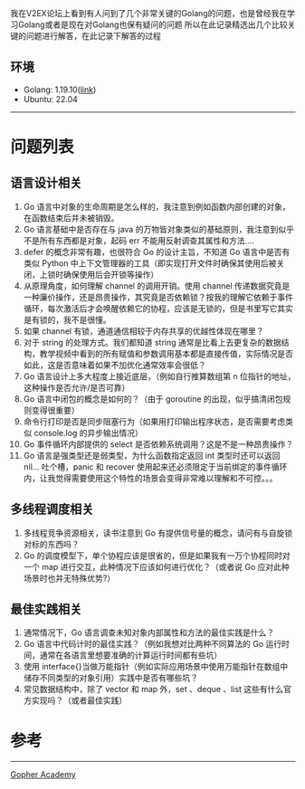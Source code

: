 我在V2EX论坛上看到有人问到了几个非常关键的Golang的问题，也是曾经我在学习Golang或者是现在对Golang也保有疑问的问题
所以在此记录精选出几个比较关键的问题进行解答，在此记录下解答的过程

## 环境
* Golang: 1.19.10([link](https://github.com/golang/go/archive/refs/tags/go1.19.10.zip))
* Ubuntu: 22.04

---

# 问题列表

## 语言设计相关
1. Go 语言中对象的生命周期是怎么样的，我注意到例如函数内部创建的对象，在函数结束后并未被销毁。
2. Go 语言基础中是否存在与 java 的万物皆对象类似的基础原则，我注意到似乎不是所有东西都是对象，起码 err 不能用反射调查其属性和方法....
3. defer 的概念非常有趣，也很符合 Go 的设计主旨，不知道 Go 语言中是否有类似 Python 中上下文管理器的工具（即实现打开文件时确保其使用后被关闭，上锁时确保使用后会开锁等操作）
4. 从原理角度，如何理解 channel 的调用开销。使用 channel 传递数据究竟是一种廉价操作，还是昂贵操作，其究竟是否依赖锁？按我的理解它依赖于事件循环，每次激活后才会唤醒依赖它的协程，应该是无锁的，但是书里写它其实是有锁的，我不是很懂。
5. 如果 channel 有锁，通道通信相较于内存共享的优越性体现在哪里？
6. 对于 string 的处理方式。我们都知道 string 通常是比看上去更复杂的数据结构，教学视频中看到的所有赋值和参数调用基本都是直接传值，实际情况是否如此，这是否意味着如果不加优化通常效率会很低？
7. Go 语言设计上多大程度上接近底层，（例如自行推算数组第 n 位指针的地址，这种操作是否允许/是否可靠）
8. Go 语言中闭包的概念是如何的？（由于 goroutine 的出现，似乎搞清闭包规则变得很重要）
9. 命令行打印是否是同步阻塞行为（如果用打印输出程序状态，是否需要考虑类似 console.log 的异步输出情况）
10. Go 事件循环内部提供的 select 是否依赖系统调用？这是不是一种昂贵操作？
11. Go 语言是强类型还是弱类型，为什么函数指定返回 int 类型时还可以返回 nil...
吐个槽，panic 和 recover 使用起来还必须限定于当前绑定的事件循环内，让我觉得需要使用这个特性的场景会变得非常难以理解和不可控。。。

## 多线程调度相关

1. 多线程竞争资源相关，读书注意到 Go 有提供信号量的概念，请问有与自旋锁对标的东西吗？
2. Go 的调度模型下，单个协程应该是很省的，但是如果我有一万个协程同时对一个 map 进行交互，此种情况下应该如何进行优化？（或者说 Go 应对此种场景时也并无特殊优势?）

## 最佳实践相关
1. 通常情况下，Go 语言调查未知对象内部属性和方法的最佳实践是什么？
2. Go 语言中代码计时的最佳实践？（例如我想对比两种不同算法的 Go 运行时间，通常在各语言里想要准确的计算运行时间都有些坑）
3. 使用 interface{}当做万能指针（例如实际应用场景中使用万能指针在数组中储存不同类型的对象引用）实践中是否有哪些坑？
4. 常见数据结构中，除了 vector 和 map 外，set 、deque 、list 这些有什么官方实现吗？（或者最佳实践）




# 参考
---

[Gopher Academy](https://www.youtube.com/@GopherAcademy/videos)